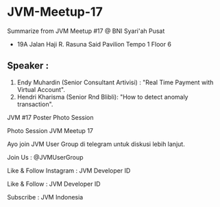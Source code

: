 # JVM-Meetup-17
Summarize from JVM Meetup #17 @ BNI Syari'ah Pusat

- 19A Jalan Haji R. Rasuna Said  Pavilion Tempo 1 Floor 6

## Speaker :

1. Endy Muhardin (Senior Consultant Artivisi) : "Real Time Payment with Virtual Account".
2. Hendri Kharisma (Senior Rnd Blibli): "How to detect anomaly transaction".

JVM #17 Poster
Photo Session

Photo Session JVM Meetup 17

Ayo join JVM User Group di telegram untuk diskusi lebih lanjut.

Join Us : @JVMUserGroup

Like & Follow Instagram : JVM Developer ID

Like & Follow : JVM Developer ID

Subscribe : JVM Indonesia